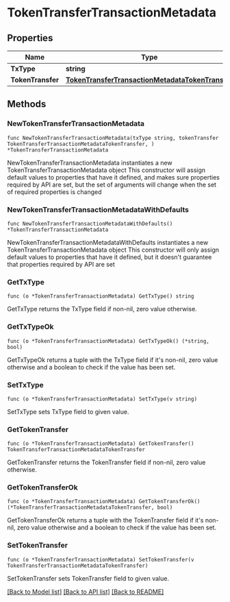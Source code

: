 # TokenTransferTransactionMetadata

## Properties

Name | Type | Description | Notes
------------ | ------------- | ------------- | -------------
**TxType** | **string** |  | 
**TokenTransfer** | [**TokenTransferTransactionMetadataTokenTransfer**](TokenTransferTransactionMetadataTokenTransfer.md) |  | 

## Methods

### NewTokenTransferTransactionMetadata

`func NewTokenTransferTransactionMetadata(txType string, tokenTransfer TokenTransferTransactionMetadataTokenTransfer, ) *TokenTransferTransactionMetadata`

NewTokenTransferTransactionMetadata instantiates a new TokenTransferTransactionMetadata object
This constructor will assign default values to properties that have it defined,
and makes sure properties required by API are set, but the set of arguments
will change when the set of required properties is changed

### NewTokenTransferTransactionMetadataWithDefaults

`func NewTokenTransferTransactionMetadataWithDefaults() *TokenTransferTransactionMetadata`

NewTokenTransferTransactionMetadataWithDefaults instantiates a new TokenTransferTransactionMetadata object
This constructor will only assign default values to properties that have it defined,
but it doesn't guarantee that properties required by API are set

### GetTxType

`func (o *TokenTransferTransactionMetadata) GetTxType() string`

GetTxType returns the TxType field if non-nil, zero value otherwise.

### GetTxTypeOk

`func (o *TokenTransferTransactionMetadata) GetTxTypeOk() (*string, bool)`

GetTxTypeOk returns a tuple with the TxType field if it's non-nil, zero value otherwise
and a boolean to check if the value has been set.

### SetTxType

`func (o *TokenTransferTransactionMetadata) SetTxType(v string)`

SetTxType sets TxType field to given value.


### GetTokenTransfer

`func (o *TokenTransferTransactionMetadata) GetTokenTransfer() TokenTransferTransactionMetadataTokenTransfer`

GetTokenTransfer returns the TokenTransfer field if non-nil, zero value otherwise.

### GetTokenTransferOk

`func (o *TokenTransferTransactionMetadata) GetTokenTransferOk() (*TokenTransferTransactionMetadataTokenTransfer, bool)`

GetTokenTransferOk returns a tuple with the TokenTransfer field if it's non-nil, zero value otherwise
and a boolean to check if the value has been set.

### SetTokenTransfer

`func (o *TokenTransferTransactionMetadata) SetTokenTransfer(v TokenTransferTransactionMetadataTokenTransfer)`

SetTokenTransfer sets TokenTransfer field to given value.



[[Back to Model list]](../README.md#documentation-for-models) [[Back to API list]](../README.md#documentation-for-api-endpoints) [[Back to README]](../README.md)


